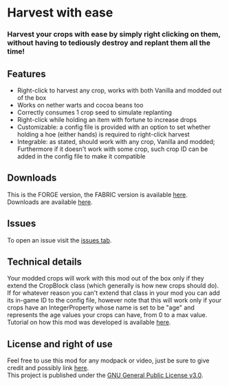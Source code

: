 # Harvest with ease
### Harvest your crops with ease by simply right clicking on them, without having to tediously destroy and replant them all the time!

## Features
- Right-click to harvest any crop, works with both Vanilla and modded out of the box
- Works on nether warts and cocoa beans too
- Correctly consumes 1 crop seed to simulate replanting
- Right-click while holding an item with fortune to increase drops
- Customizable: a config file is provided with an option to set whether holding a hoe (either hands) is required to right-click harvest
- Integrable: as stated, should work with any crop, Vanilla and modded; Furthermore if it doesn't work with some crop, such crop ID can be added in the config file to make it compatible

## Downloads
This is the FORGE version, the FABRIC version is available [here](https://www.curseforge.com/minecraft/mc-mods/harvest-with-ease-fabric).  
Downloads are available [here](https://www.curseforge.com/minecraft/mc-mods/harvest-with-ease/files).

## Issues
To open an issue visit the [issues tab](https://github.com/Nyphet/harvest-with-ease/issues).

## Technical details
Your modded crops will work with this mod out of the box only if they extend the CropBlock class (which generally is how new crops should do).  
If for whatever reason you can't extend that class in your mod you can add its in-game ID to the config file, however note that this will work only if your crops have an IntegerProperty whose name is set to be "age" and represents the age values your crops can have, from 0 to a max value.  
Tutorial on how this mod was developed is available [here](https://www.twitch.tv/collections/9gBoBVnX4RZ38A).

## License and right of use
Feel free to use this mod for any modpack or video, just be sure to give credit and possibly link [here](https://github.com/Nyphet/harvest-with-ease#readme).  
This project is published under the [GNU General Public License v3.0](https://github.com/Nyphet/harvest-with-ease/blob/master/LICENSE).
